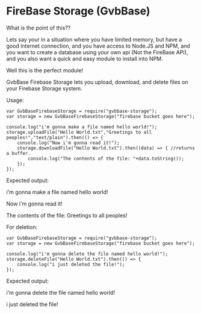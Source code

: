 # FireBase Storage (GvbBase)
What is the point of this??

Lets say your in a situation where you have limited memory, but have a good internet connection,
and you have access to Node.JS and NPM, and you want to create a database using your own api (Not the FireBase API),
and you also want a quick and easy module to install into NPM.

Well this is the perfect module!


GvbBase Firebase Storage lets you upload, download, and delete files on your Firebase Storage system.

Usage:

~~~
var GvbBaseFirebaseStorage = require("gvbbase-storage");
var storage = new GvbBaseFirebaseStorage("firebase bucket goes here");

console.log("i'm gonna make a file named hello world!");
storage.uploadFile("Hello World.txt","Greetings to all peoples!","text/plain").then(() => {
	console.log("Now i'm gonna read it!");
	storage.downloadFile("Hello World.txt").then((data) => { //returns a buffer.
		console.log("The contents of the file: "+data.toString());
	});
});
~~~

Expected output:

i'm gonna make a file named hello world!

Now i'm gonna read it!

The contents of the file: Greetings to all peoples!


For deletion:

~~~
var GvbBaseFirebaseStorage = require("gvbbase-storage");
var storage = new GvbBaseFirebaseStorage("firebase bucket goes here");

console.log("i'm gonna delete the file named hello world!");
storage.deleteFile("Hello World.txt").then(() => {
	console.log("i just deleted the file!");
});
~~~

Expected output:

i'm gonna delete the file named hello world!

i just deleted the file!